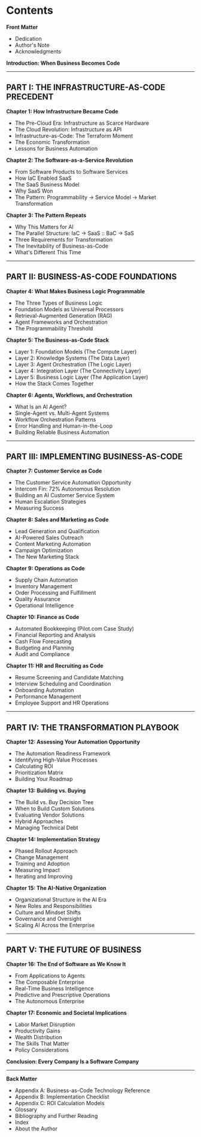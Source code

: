 # Contents

**Front Matter**
- Dedication
- Author's Note
- Acknowledgments

**Introduction: When Business Becomes Code**

---

## PART I: THE INFRASTRUCTURE-AS-CODE PRECEDENT

**Chapter 1: How Infrastructure Became Code**
- The Pre-Cloud Era: Infrastructure as Scarce Hardware
- The Cloud Revolution: Infrastructure as API
- Infrastructure-as-Code: The Terraform Moment
- The Economic Transformation
- Lessons for Business Automation

**Chapter 2: The Software-as-a-Service Revolution**
- From Software Products to Software Services
- How IaC Enabled SaaS
- The SaaS Business Model
- Why SaaS Won
- The Pattern: Programmability → Service Model → Market Transformation

**Chapter 3: The Pattern Repeats**
- Why This Matters for AI
- The Parallel Structure: IaC → SaaS :: BaC → SaS
- Three Requirements for Transformation
- The Inevitability of Business-as-Code
- What's Different This Time

---

## PART II: BUSINESS-AS-CODE FOUNDATIONS

**Chapter 4: What Makes Business Logic Programmable**
- The Three Types of Business Logic
- Foundation Models as Universal Processors
- Retrieval-Augmented Generation (RAG)
- Agent Frameworks and Orchestration
- The Programmability Threshold

**Chapter 5: The Business-as-Code Stack**
- Layer 1: Foundation Models (The Compute Layer)
- Layer 2: Knowledge Systems (The Data Layer)
- Layer 3: Agent Orchestration (The Logic Layer)
- Layer 4: Integration Layer (The Connectivity Layer)
- Layer 5: Business Logic Layer (The Application Layer)
- How the Stack Comes Together

**Chapter 6: Agents, Workflows, and Orchestration**
- What Is an AI Agent?
- Single-Agent vs. Multi-Agent Systems
- Workflow Orchestration Patterns
- Error Handling and Human-in-the-Loop
- Building Reliable Business Automation

---

## PART III: IMPLEMENTING BUSINESS-AS-CODE

**Chapter 7: Customer Service as Code**
- The Customer Service Automation Opportunity
- Intercom Fin: 72% Autonomous Resolution
- Building an AI Customer Service System
- Human Escalation Strategies
- Measuring Success

**Chapter 8: Sales and Marketing as Code**
- Lead Generation and Qualification
- AI-Powered Sales Outreach
- Content Marketing Automation
- Campaign Optimization
- The New Marketing Stack

**Chapter 9: Operations as Code**
- Supply Chain Automation
- Inventory Management
- Order Processing and Fulfillment
- Quality Assurance
- Operational Intelligence

**Chapter 10: Finance as Code**
- Automated Bookkeeping (Pilot.com Case Study)
- Financial Reporting and Analysis
- Cash Flow Forecasting
- Budgeting and Planning
- Audit and Compliance

**Chapter 11: HR and Recruiting as Code**
- Resume Screening and Candidate Matching
- Interview Scheduling and Coordination
- Onboarding Automation
- Performance Management
- Employee Support and HR Operations

---

## PART IV: THE TRANSFORMATION PLAYBOOK

**Chapter 12: Assessing Your Automation Opportunity**
- The Automation Readiness Framework
- Identifying High-Value Processes
- Calculating ROI
- Prioritization Matrix
- Building Your Roadmap

**Chapter 13: Building vs. Buying**
- The Build vs. Buy Decision Tree
- When to Build Custom Solutions
- Evaluating Vendor Solutions
- Hybrid Approaches
- Managing Technical Debt

**Chapter 14: Implementation Strategy**
- Phased Rollout Approach
- Change Management
- Training and Adoption
- Measuring Impact
- Iterating and Improving

**Chapter 15: The AI-Native Organization**
- Organizational Structure in the AI Era
- New Roles and Responsibilities
- Culture and Mindset Shifts
- Governance and Oversight
- Scaling AI Across the Enterprise

---

## PART V: THE FUTURE OF BUSINESS

**Chapter 16: The End of Software as We Know It**
- From Applications to Agents
- The Composable Enterprise
- Real-Time Business Intelligence
- Predictive and Prescriptive Operations
- The Autonomous Enterprise

**Chapter 17: Economic and Societal Implications**
- Labor Market Disruption
- Productivity Gains
- Wealth Distribution
- The Skills That Matter
- Policy Considerations

**Conclusion: Every Company Is a Software Company**

---

**Back Matter**
- Appendix A: Business-as-Code Technology Reference
- Appendix B: Implementation Checklist
- Appendix C: ROI Calculation Models
- Glossary
- Bibliography and Further Reading
- Index
- About the Author
